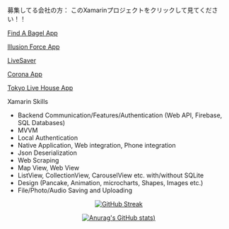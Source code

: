 ### 
募集してる会社の方： このXamarinプロジェクトをクリックして見てください！！

<a href="https://github.com/theolliebbb/FindABagel">Find A Bagel App</a>

<a href="https://github.com/theolliebbb/IFApp">Illusion Force App</a>

<a href="https://github.com/theolliebbb/LiveSaver-With-Firebase">LiveSaver</a>

<a href="https://github.com/theolliebbb/Covid-19-App">Corona App</a>

<a href="https://github.com/theolliebbb/Tokyo-Live-Houses">Tokyo Live House App</a>


Xamarin Skills
- Backend Communication/Features/Authentication (Web API, Firebase, SQL Databases)
- MVVM
- Local Authentication
- Native Application, Web integration, Phone integration
- Json Deserialization
- Web Scraping
- Map View, Web  View
- ListView, CollectionView, CarouselView etc. with/without SQLite
- Design (Pancake, Animation, microcharts, Shapes, Images etc.)
- File/Photo/Audio Saving and Uploading

<div id="header" align="center">
  


[![GitHub Streak](https://github-readme-streak-stats.herokuapp.com/?user=theolliebbb&show_icons=true&theme=radical)](https://git.io/streak-stats)

[![Anurag's GitHub stats](https://github-readme-stats.vercel.app/api?username=theolliebbb&show_icons=true&theme=radical))](https://github.com/anuraghazra/github-readme-stats)
